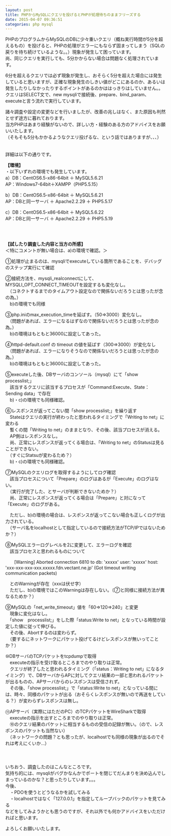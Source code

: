 ```yaml
---
layout: post
title: PHPからMySQLにクエリを投げるとPHPが処理待ちのままフリーズする
date: 2015-04-07 09:36:51
categories: php mysql
---
```

<!-- {% raw %} -->
<p>PHPのプログラムからMySQLのDBに少々重いクエリ（概ね実行時間が5分を超えるもの）を投げると、PHPの処理がエラーにもならず固まってしまう（SQLの戻りを待ち続けているような。。）現象が発生して困っています。<br>
尚、同じクエリを実行しても、5分かからない場合は問題なく処理されています。</p>

<p>6分を超えるクエリでは必ず現象が発生し、おそらく5分を超えた場合には発生していると思いますが、正確な現象発生のしきい値がどこにあるのか、あるいは発生したりしなかったりするポイントがあるのかははっきりはしていません。。<br>
クエリはSELECT文で、new mysqliで接続後、prepare、bind_param、executeと言う流れで実行しています。</p>

<p>諸々調査や設定の変更などを行いましたが、改善の兆しはなく、また原因も判然とせず途方に暮れております。<br>
当方PHPはあまり経験がないので、詳しい方・経験のある方のアドバイスをお願いいたします。<br>
（そもそも5分もかかるようなクエリ投げるな、という話ではありますが、、、）</p>

<p>　<br>
詳細は以下の通りです。</p>

<p><strong>【環境】</strong><br>
・以下いずれの環境でも発生しています。<br>
a）DB：CentOS6.5-x86-64bit ＋ MySQL5.6.21<br>
   AP：Windows7-64bit＋XAMPP（PHP5.5.15）</p>

<p>b）DB：CentOS6.5-x86-64bit ＋ MySQL5.6.21<br>
   AP：DBと同一サーバ ＋ Apache2.2.29 ＋ PHP5.5.17</p>

<p>c）DB：CentOS6.5-x86-64bit ＋ MySQL5.6.22<br>
   AP：DBと同一サーバ ＋ Apache2.2.29 ＋ PHP5.5.19<br>
　<br>
　<br>
　<br>
<strong>【試したり調査した内容と当方の所感】</strong><br>
＜特にコメントが無い場合は、a)の環境で確認。＞</p>

<p>①処理が止まるのは、mysqliでexecuteしている箇所であることを、デバッグのステップ実行にて確認</p>

<p>②接続方法を、mysqli_realconnectにして、MYSQLI_OPT_CONNECT_TIMEOUTを設定するも変化なし。<br>
　（コネクトするまでのタイムアウト設定なので関係ないだろうとは思ったが念の為。）<br>
　b)の環境でも同様</p>

<p>③php.iniのmax_execution_timeを延ばす。（50⇒3000）変化なし。<br>
　（問題があれば、エラーになるはずなので関係ないだろうとは思ったが念の為。）<br>
　b)の環境はもともと36000に設定してあった。</p>

<p>④httpd-default.conf の timeout の値を延ばす（300⇒3000）が変化なし<br>
　（問題があれば、エラーになりそうなので関係ないだろうとは思ったが念の為。）<br>
　b)の環境はもともと36000に設定してあった。</p>

<p>⑤executeした後、DBサーバのコンソール（mysql）にて「show processlist;」<br>
　該当するクエリに該当するプロセスが「Command:Execute、State：Sending data」で存在<br>
　b)・c)の環境でも同様確認。</p>

<p>⑥レスポンスが返ってこない間「show processlist;」を繰り返す<br>
　Stateはクエリの実行が終わったと思われるタイミングで「Writing to net」に変わる<br>
　暫くの間「Writing to net」のままとなり、その後、該当プロセスが消える。<br>
　AP側はレスポンスなし。<br>
　尚、正常にレスポンスが返ってくる場合は、「Writing to net」のStatusは見ることができない。<br>
　（すぐにStatsuが変わるため？）<br>
　b)・c)の環境でも同様確認。</p>

<p>⑦MySQLのクエリログを取得するようにしてログ確認<br>
　該当プロセスについて「Prepare」のログはあるが「Execute」のログはない。<br>
　（実行が完了した、とサーバが判断できないためか？）<br>
　尚、正常にレスポンスが返ってくる場合は「Prepare」と対になって「Execute」のログがある。</p>

<p>　ただし、b)の環境の場合は、レスポンスが返ってこない場合も正しくログが出力されている。<br>
　（サーバ名をlocalhostとして指定しているので接続方法がTCP/IPではないためか？）</p>

<p>⑧MySQLエラーログレベルを2に変更して、エラーログを確認<br>
　該当プロセスと思われるものについて</p>

<p>　　[Warning] Aborted connection 6810 to db: 'xxxxx' user: 'xxxxx' host: 'xxx-xxx-xxx-xxx.xxxxx.fdn.vectant.ne.jp' (Got timeout writing communication packets)</p>

<p>　とのWarningが存在（xxxは伏せ字）<br>
　ただし、b)の環境ではこのWarningは存在しない。（⑦と同様に接続方法が異なるためか？）</p>

<p>⑨MySQLの「net_write_timeout」値を「60⇒120⇒240」と変更<br>
　現象に変化はなし。<br>
　「show　processlist;」をした際「status:Write to net」となっている時間が設定した値に従って伸びる。<br>
　その後、Abortするのは変わらず。<br>
　（要するにネットワークにパケット投げてるけどレスポンスが無いってことか？）</p>

<p>⑩DBサーバのTCPパケットをtcpdumpで取得<br>
　executeの指示を受け取るところまでのやり取りは正常。<br>
　クエリが終了したと思われるタイミング（「status：Writing to net」になるタイミング）で、DBサーバからAPに対してクエリ結果の一部と思われるパケットが出るものの、APサーバからのレスポンスは受信されず。<br>
　その後、「show processlist;」で「status:Write to net」となっている間には、時々、同様のパケットが出る（おそらくレスポンスが無いので再送をしている？）が変わらずレスポンスは無し。</p>

<p>⑪APサーバ（実際にはただのPC）のTCPパケットをWireSharkで取得<br>
　executeの指示を出すところまでのやり取りは正常。<br>
　⑩のクエリ結果のパケットに相当するものの受信の記録が無い。（ので、レスポンスのパケットも当然ない）<br>
　（ネットワークの問題？とも思ったが、localhostでも同様の現象が出るのでそれは考えにくいか…）</p>

<p>　　<br>
　<br>
いちおう、調査したのはこんなところです。<br>
気持ち的には、mysqliがバグかなんかでポートを閉じてだんまりを決め込んでしまっているのかな？と思ったりしています。。。<br>
今後、<br>
　・PDOを使うとどうなるかを試してみる<br>
　・localhostではなく「127.0.0.1」を指定してループバックのパケットを見てみる<br>
などをしてみようかとも思うのですが、それ以外でも何かアドバイスをいただければと思います。</p>

<p>よろしくお願いいたします。</p>
<!-- {% endraw %} -->
